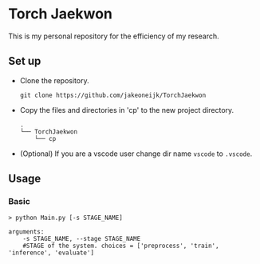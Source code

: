 # Torch Jaekwon
This is my personal repository for the efficiency of my research.

## Set up
* Clone the repository.
    ```
    git clone https://github.com/jakeoneijk/TorchJaekwon
    ```
* Copy the files and directories in 'cp' to the new project directory.
    ```
    .
    └── TorchJaekwon
        └── cp
    ```
* (Optional) If you are a vscode user change dir name `vscode` to `.vscode`. 

## Usage
### Basic
```shell
> python Main.py [-s STAGE_NAME]

arguments:
    -s STAGE_NAME, --stage STAGE_NAME
    #STAGE of the system. choices = ['preprocess', 'train', 'inference', 'evaluate']
```

